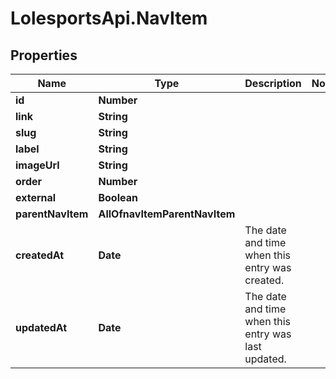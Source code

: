 # LolesportsApi.NavItem

## Properties
Name | Type | Description | Notes
------------ | ------------- | ------------- | -------------
**id** | **Number** |  | 
**link** | **String** |  | 
**slug** | **String** |  | 
**label** | **String** |  | 
**imageUrl** | **String** |  | 
**order** | **Number** |  | 
**external** | **Boolean** |  | 
**parentNavItem** | **AllOfnavItemParentNavItem** |  | 
**createdAt** | **Date** | The date and time when this entry was created. | 
**updatedAt** | **Date** | The date and time when this entry was last updated. | 
